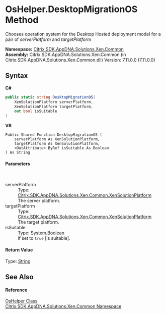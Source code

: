 # OsHelper.DesktopMigrationOS Method 
 

Chooses operation system for the Desktop Hosted deployment model for a pair of *serverPlatform* and *targetPlatform*

**Namespace:**&nbsp;[Citrix.SDK.AppDNA.Solutions.Xen.Common](013dc694-c357-448d-ed5a-b5c48a7f6852.md)<br />**Assembly:**&nbsp;Citrix.SDK.AppDNA.Solutions.Xen.Common (in Citrix.SDK.AppDNA.Solutions.Xen.Common.dll) Version: 7.11.0.0 (7.11.0.0)

## Syntax

**C#**
```csharp
public static string DesktopMigrationOS(
	XenSolutionPlatform serverPlatform,
	XenSolutionPlatform targetPlatform,
	out bool isSuitable
)
```

**VB**
```vbnet
Public Shared Function DesktopMigrationOS ( 
	serverPlatform As XenSolutionPlatform,
	targetPlatform As XenSolutionPlatform,
	<OutAttribute> ByRef isSuitable As Boolean
) As String
```


#### Parameters
&nbsp;<dl><dt>serverPlatform</dt><dd>Type: <a href="0e04915f-6b1a-0016-6a11-cd519e55dcbe">Citrix.SDK.AppDNA.Solutions.Xen.Common.XenSolutionPlatform</a><br />The server platform.</dd><dt>targetPlatform</dt><dd>Type: <a href="0e04915f-6b1a-0016-6a11-cd519e55dcbe">Citrix.SDK.AppDNA.Solutions.Xen.Common.XenSolutionPlatform</a><br />The target platform.</dd><dt>isSuitable</dt><dd>Type: <a href="http://msdn2.microsoft.com/en-us/library/a28wyd50" target="_blank">System.Boolean</a><br />if set to `true` [is suitable].</dd></dl>

#### Return Value
Type: <a href="http://msdn2.microsoft.com/en-us/library/s1wwdcbf" target="_blank">String</a><br />

## See Also


#### Reference
<a href="3bbbcb6e-f770-3893-0643-4ac959c06e99">OsHelper Class</a><br /><a href="013dc694-c357-448d-ed5a-b5c48a7f6852">Citrix.SDK.AppDNA.Solutions.Xen.Common Namespace</a><br />